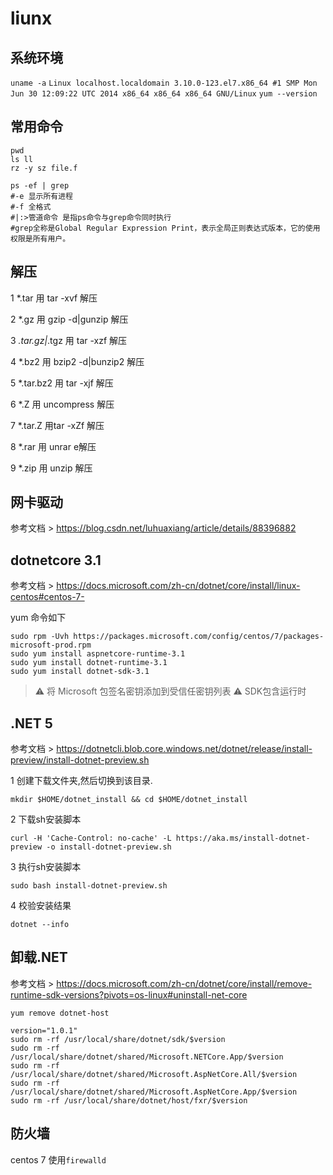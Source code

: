 # liunx

## 系统环境

`uname -a`
`Linux localhost.localdomain 3.10.0-123.el7.x86_64 #1 SMP Mon Jun 30 12:09:22 UTC 2014 x86_64 x86_64 x86_64 GNU/Linux`
`yum --version`

## 常用命令

```console
pwd
ls ll
rz -y sz file.f

ps -ef | grep
#-e 显示所有进程
#-f 全格式
#|:>管道命令 是指ps命令与grep命令同时执行
#grep全称是Global Regular Expression Print，表示全局正则表达式版本，它的使用权限是所有用户。

```

## 解压

1 *.tar 用 tar -xvf 解压

2 *.gz 用 gzip -d|gunzip 解压

3 *.tar.gz|*.tgz 用 tar -xzf 解压

4 *.bz2 用 bzip2 -d|bunzip2 解压

5 *.tar.bz2 用 tar -xjf 解压

6 *.Z 用 uncompress 解压

7 *.tar.Z 用tar -xZf 解压

8 *.rar 用 unrar e解压

9 *.zip 用 unzip 解压

## 网卡驱动

参考文档 > <https://blog.csdn.net/luhuaxiang/article/details/88396882>

## dotnetcore 3.1

参考文档 > <https://docs.microsoft.com/zh-cn/dotnet/core/install/linux-centos#centos-7->

yum 命令如下

```console
sudo rpm -Uvh https://packages.microsoft.com/config/centos/7/packages-microsoft-prod.rpm
sudo yum install aspnetcore-runtime-3.1
sudo yum install dotnet-runtime-3.1
sudo yum install dotnet-sdk-3.1
```

> :warning: 将 Microsoft 包签名密钥添加到受信任密钥列表
> :warning: SDK包含运行时

## .NET 5

参考文档 > <https://dotnetcli.blob.core.windows.net/dotnet/release/install-preview/install-dotnet-preview.sh>

1 创建下载文件夹,然后切换到该目录.

```console
mkdir $HOME/dotnet_install && cd $HOME/dotnet_install
```

2 下载sh安装脚本

```console
curl -H 'Cache-Control: no-cache' -L https://aka.ms/install-dotnet-preview -o install-dotnet-preview.sh
```

3 执行sh安装脚本

```console
sudo bash install-dotnet-preview.sh
```

4 校验安装结果

```console
dotnet --info
```

## 卸载.NET

参考文档 > <https://docs.microsoft.com/zh-cn/dotnet/core/install/remove-runtime-sdk-versions?pivots=os-linux#uninstall-net-core>

```console
yum remove dotnet-host

version="1.0.1"
sudo rm -rf /usr/local/share/dotnet/sdk/$version
sudo rm -rf /usr/local/share/dotnet/shared/Microsoft.NETCore.App/$version
sudo rm -rf /usr/local/share/dotnet/shared/Microsoft.AspNetCore.All/$version
sudo rm -rf /usr/local/share/dotnet/shared/Microsoft.AspNetCore.App/$version
sudo rm -rf /usr/local/share/dotnet/host/fxr/$version
```

## 防火墙

centos 7 使用`firewalld`
